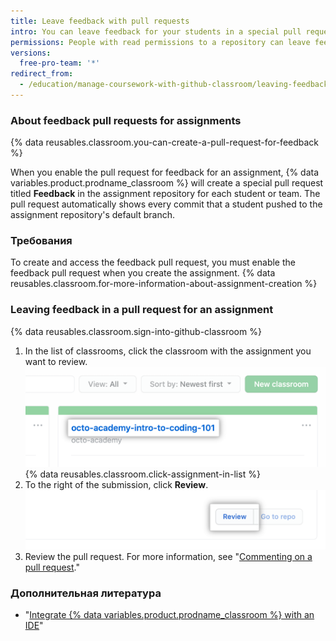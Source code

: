 ```yaml
---
title: Leave feedback with pull requests
intro: You can leave feedback for your students in a special pull request within the repository for each assignment.
permissions: People with read permissions to a repository can leave feedback in a pull request for the repository.
versions:
  free-pro-team: '*'
redirect_from:
  - /education/manage-coursework-with-github-classroom/leaving-feedback-in-github
---
```


### About feedback pull requests for assignments

{% data reusables.classroom.you-can-create-a-pull-request-for-feedback %}

When you enable the pull request for feedback for an assignment, {% data variables.product.prodname_classroom %} will create a special pull request titled **Feedback** in the assignment repository for each student or team. The pull request automatically shows every commit that a student pushed to the assignment repository's default branch.

### Требования

To create and access the feedback pull request, you must enable the feedback pull request when you create the assignment. {% data reusables.classroom.for-more-information-about-assignment-creation %}

### Leaving feedback in a pull request for an assignment

{% data reusables.classroom.sign-into-github-classroom %}
1. In the list of classrooms, click the classroom with the assignment you want to review. ![Classroom in list of classrooms for an organization](/assets/images/help/classroom/click-classroom-in-list.png)
{% data reusables.classroom.click-assignment-in-list %}
1. To the right of the submission, click **Review**. ![Review button for assignment in list of submissions for an assignment](/assets/images/help/classroom/assignments-click-review-button.png)
1. Review the pull request. For more information, see "[Commenting on a pull request](/github/collaborating-with-issues-and-pull-requests/commenting-on-a-pull-request)."

### Дополнительная литература

- "[Integrate {% data variables.product.prodname_classroom %} with an IDE](/education/manage-coursework-with-github-classroom/integrate-github-classroom-with-an-ide)"

